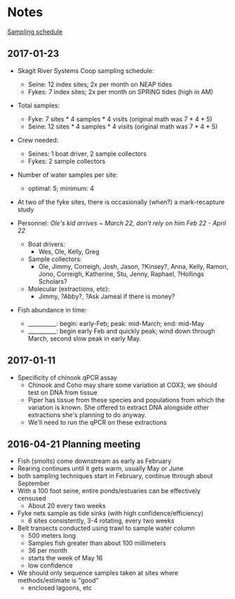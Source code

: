 # Notes

[Sampling schedule](https://docs.google.com/spreadsheets/d/1rGF1CfOnSjiN8vHExiMQmoFGV8nV1kTJqkbsKRKS8jc/edit?ts=5887f21e#gid=0)

## 2017-01-23
- Skagit River Systems Coop sampling schedule:
  - Seine: 12 index sites; 2x per month on NEAP tides
  - Fykes: 7 index sites;  2x per month on SPRING tides (high in AM)

- Total samples:
  - Fyke:   7 sites * 4 samples * 4 visits (original math was 7 * 4 * 5)
  - Seine: 12 sites * 4 samples * 4 visits (original math was 7 * 4 * 5)
- Crew needed:
  - Seines: 1 boat driver, 2 sample collectors
  - Fykes:  2 sample collectors

- Number of water samples per site:
  - optimal: 5; minimum: 4


- At two of the fyke sites, there is occasionally (when?) a mark-recapture study

- Personnel: *Ole's kid arrives ~ March 22, don't rely on him Feb 22 - April 22*
  - Boat drivers:
    - Wes, Ole, Kelly, Greg
  - Sample collectors:
    - Ole, Jimmy, Correigh, Josh, Jason, ?Kinsey?, Anna, Kelly, Ramon, Jono, Correigh, Katherine, Stu, Jenny, Raphael, ?Hollings Scholars?
  - Molecular (extractions, etc):
    - Jimmy, ?Abby?, ?Ask Jameal if there is money?

- Fish abundance in time:
  - __________: begin: early-Feb; peak: mid-March; end: mid-May
  - __________: begin early Feb and quickly peak; wind down through March, second slow peak in early May.


## 2017-01-11
- Specificity of chinook qPCR assay
  - Chinook and Coho may share some variation at COX3; we should test on DNA from tissue
  - Piper has tissue from these species and populations from which the variation is known. She offered to extract DNA alongside other extractions she's planning to do anyway.
  - We'll need to run the qPCR on these extractions

## 2016-04-21 Planning meeting
- Fish (smolts) come downstream as early as February
- Rearing continues until it gets warm, usually May or June
- both sampling techniques start in February, continue through about September
- With a 100 foot seine, entire ponds/estuaries can be effectively censused
  - About 20 every two weeks
- Fyke nets sample as tide sinks (with high confidence/efficiency)
  - 6 sites consistently, 3-4 rotating, every two weeks
- Belt transects conducted using trawl to sample water column
  - 500 meters long
  - Samples fish greater than about 100 millimeters
  - 36 per month
  - starts the week of May 16
  - low confidence
- We should only sequence samples taken at sites where methods/estimate is "good"
  - enclosed lagoons, etc
